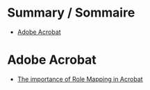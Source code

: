 # Summary / Sommaire
* [Adobe Acrobat](https://github.com/atalan/a11y-resources/blob/master/resources.md#adobe-acrobat)

# Adobe Acrobat

* [The importance of Role Mapping in Acrobat](http://toto.com)
